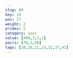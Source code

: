 ```yaml
---
slug: 80
key: 24
pos: 27
weight: 2
primes: 5
category: user
value: [409,3,1,1]
pairs: [70,2,60]
tags: [10,16,21,23,32,37,42]
---
```

